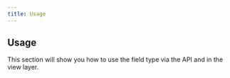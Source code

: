 ```yaml
---
title: Usage 
---
```


## Usage

This section will show you how to use the field type via the API and in the view layer.